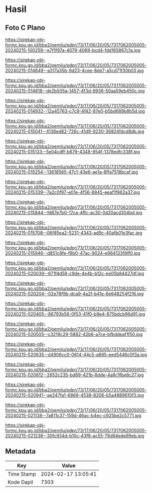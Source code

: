 # Hasil

## Foto C Plano

https://sirekap-obj-formc.kpu.go.id/bba2/pemilu/pdpr/73/17/06/20/05/7317062005005-20240215-100259--e7f1f97a-4079-4069-bcd4-fdd165867c1a.jpg

https://sirekap-obj-formc.kpu.go.id/bba2/pemilu/pdpr/73/17/06/20/05/7317062005005-20240215-014649--a317a35b-9d23-4cee-8de7-a5cd71f30b03.jpg

https://sirekap-obj-formc.kpu.go.id/bba2/pemilu/pdpr/73/17/06/20/05/7317062005005-20240215-014818--de2b505a-1457-4f3d-8936-50aa59eb450c.jpg

https://sirekap-obj-formc.kpu.go.id/bba2/pemilu/pdpr/73/17/06/20/05/7317062005005-20240215-014932--12a45763-c7c9-4f42-87e0-b5bd689b8b5d.jpg

https://sirekap-obj-formc.kpu.go.id/bba2/pemilu/pdpr/73/17/06/20/05/7317062005005-20240215-015041--4136ed82-726c-41d9-9230-36824fdcd8db.jpg

https://sirekap-obj-formc.kpu.go.id/bba2/pemilu/pdpr/73/17/06/20/05/7317062005005-20240215-015133--5e04cdff-b679-4348-954f-1378edfc338f.jpg

https://sirekap-obj-formc.kpu.go.id/bba2/pemilu/pdpr/73/17/06/20/05/7317062005005-20240215-015254--13618565-47c1-43e6-ae1a-8ffa7518bcaf.jpg

https://sirekap-obj-formc.kpu.go.id/bba2/pemilu/pdpr/73/17/06/20/05/7317062005005-20240215-015339--7a2c0f97-e01e-4f56-8845-eeaf1f962a37.jpg

https://sirekap-obj-formc.kpu.go.id/bba2/pemilu/pdpr/73/17/06/20/05/7317062005005-20240215-015844--fd87e7b0-17ca-4ffc-ac30-0d20acd304bd.jpg

https://sirekap-obj-formc.kpu.go.id/bba2/pemilu/pdpr/73/17/06/20/05/7317062005005-20240215-015708--06f85ea2-5231-4343-ad9c-40afb01e3fac.jpg

https://sirekap-obj-formc.kpu.go.id/bba2/pemilu/pdpr/73/17/06/20/05/7317062005005-20240215-015946--d851c8fe-f9b0-47ac-9024-e964133f8ff0.jpg

https://sirekap-obj-formc.kpu.go.id/bba2/pemilu/pdpr/73/17/06/20/05/7317062005005-20240215-020039--671f4d58-c9de-4e4b-b12c-ee05b84427df.jpg

https://sirekap-obj-formc.kpu.go.id/bba2/pemilu/pdpr/73/17/06/20/05/7317062005005-20240215-020204--02e78f9b-dca9-4a2f-b41e-6e648254f216.jpg

https://sirekap-obj-formc.kpu.go.id/bba2/pemilu/pdpr/73/17/06/20/05/7317062005005-20240215-020405--86793b56-0f53-41f0-b9e4-875bdcb96d91.jpg

https://sirekap-obj-formc.kpu.go.id/bba2/pemilu/pdpr/73/17/06/20/05/7317062005005-20240215-020505--c3219c29-5882-42b6-a7ce-bfbddeaf1f50.jpg

https://sirekap-obj-formc.kpu.go.id/bba2/pemilu/pdpr/73/17/06/20/05/7317062005005-20240215-020635--d4906cc0-0614-44c5-a895-eed5446c0f3a.jpg

https://sirekap-obj-formc.kpu.go.id/bba2/pemilu/pdpr/73/17/06/20/05/7317062005005-20240215-020812--2652c235-bd69-421b-8dde-4a8c1fbe8c27.jpg

https://sirekap-obj-formc.kpu.go.id/bba2/pemilu/pdpr/73/17/06/20/05/7317062005005-20240215-020941--ae247fa1-6869-4538-8206-b5a4889610f3.jpg

https://sirekap-obj-formc.kpu.go.id/bba2/pemilu/pdpr/73/17/06/20/05/7317062005005-20240215-021138--7a811c37-159d-46ac-b4ec-c925be2c5771.jpg

https://sirekap-obj-formc.kpu.go.id/bba2/pemilu/pdpr/73/17/06/20/05/7317062005005-20240215-021238--30fc934d-b10c-43f8-ac55-79d94ede99eb.jpg


## Metadata

| Key        | Value               |
| ---------- | ------------------- |
| Time Stamp | 2024-02-17 13:05:41 |
| Kode Dapil | 7303                |



